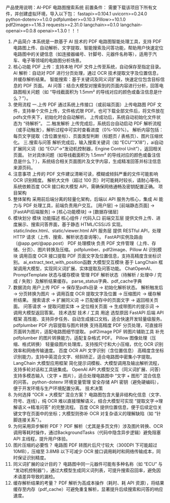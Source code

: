 产品使用说明：AI-PDF 电路图搜索系统
前置条件：
需要下载该项目下所有文件，并创建虚拟环境，导入以下包：
fastapi>=0.104.1
uvicorn>=0.24.0
python-dotenv>=1.0.0
pdfplumber>=0.10.3
Pillow>=10.1.0
pdf2image>=1.16.3
requests>=2.31.0
langchain>=0.1.0
langchain-openai>=0.0.8
openai>=1.3.0！！！
1. 产品简介
本系统是一款基于 AI 技术的 PDF 电路图智能处理工具，支持 PDF 电路图上传、自动解析、文字提取、智能搜索及问答功能，帮助用户快速定位电路图中的关键信息（如连接器编号、针脚号、元器件名称等），适用于汽车、电子等领域的电路图分析场景。
2. 核心功能
PDF 上传：支持本地 PDF 文件上传至系统，自动保存至指定目录。
AI 解析：自动对 PDF 进行分页处理，通过 OCR 技术提取文字及位置信息，并缓存解析结果。
智能搜索：基于关键词及同义词扩展，快速定位包含目标信息的 PDF 页面。
AI 问答：结合大模型对搜索到的页面内容进行分析，回答电路图相关问题（如 “导线截面积为 1.5mm² 的导线对应的颜色或备注信息是什么？”）。
3. 使用流程
    一.上传 PDF
通过系统上传接口（或前端页面）上传电路图 PDF 文件，支持单个文件上传，文件格式限 PDF。也可下载全部文件后，将文件放在pdfs文件夹下，初始化时会自动解析。
上传成功后，系统自动初始化文件状态为 “待解析”。
    二.触发解析
上传完成后，系统后台自动启动 PDF 解析流程（或手动触发），解析过程中可实时查看进度（0%-100%）。
解析内容包括：每页文字提取（含位置坐标）、页面类型判断（标题页 / 表格页）、图片压缩优化。
    三.搜索与问答
解析完成后，输入搜索关键词（如 “ECU”“X18”），ai自动扩展同义词（如 “ECU”→“发动机控制器，Engine Control Unit”），返回相关页面。
针对具体问题（如导线截面积为 1.5mm² 的导线对应的颜色或备注信息是什么？），系统结合相关页面图片及文字内容，生成精准回答并标注信息来源页码。
5. 注意事项
上传的 PDF 文件建议清晰可读，模糊或倾斜严重的文件可能影响 OCR 识别精度。
解析大文件（超过 100 页）时可能耗时较长，请耐心等待。
系统依赖百度 OCR 接口和大模型 API，需确保网络通畅及密钥配置正确。
项目架构
1. 整体架构
采用前后端分离的轻量化架构，后端以 API 服务为核心，集成 AI 能力与 PDF 处理工具，前端负责用户交互。
[用户层] → [前端静态页面] → [FastAPI后端服务] → [核心功能模块] → [数据存储层]  
2. 模块划分
模块	功能描述	核心组件 / 代码入口
前端交互层	提供文件上传、进度展示、搜索问答界面，基于静态 HTML/CSS/JS 实现。	static/index.html、static/viewer.html
API 服务层	提供 RESTful API，处理 HTTP 请求（上传、搜索、解析状态查询等）。	FastAPI实例及路由（@app.get/@app.post）
PDF 处理模块	负责 PDF 文件管理（上传、存储、分页）、图片转换及压缩。	pdfplumber、pdf2image、Pillow
AI 识别模块	调用百度 OCR 接口提取 PDF 页面文字及位置信息，支持高精度含坐标识别。	ai_extract_text_with_position函数
大模型交互模块	基于 LangChain 框架调用大模型，实现同义词扩展、实体提取及问答功能。	ChatOpenAI、PromptTemplate
状态与缓存模块	管理 PDF 解析状态（待解析 / 处理中 / 完成 / 失败）及解析结果缓存。	parse_status字典、pdf_cache字典
3. 数据流向
用户上传 PDF → 保存至pdfs目录 → 初始化解析状态。
解析触发后 → 分页转换为图片 → 调用百度 OCR 提取文字及位置 → 压缩图片 → 缓存解析结果。
搜索请求 → 扩展同义词 → 匹配缓存中的页面文字 → 返回相关页面。
问答请求 → 提取问题实体 → 定位相关页面 → 生成带图片的提示词 → 调用大模型返回答案。
技术选型
技术 / 工具	用途	选型原因
FastAPI	后端 API 框架	高性能、支持异步任务、自动生成接口文档，适合快速开发轻量级服务。
pdfplumber	PDF 内容提取与图片转换	支持高精度 PDF 分页处理，可直接将页面转为图片，适配电路图细节提取。
pdf2image	PDF 转图片辅助工具	补充 pdfplumber 的图片转换能力，适配复杂格式 PDF。
Pillow	图像处理（压缩、格式转换）	轻量级图片处理库，支持按尺寸和大小压缩，优化 OCR 识别效率和网络传输速度。
百度 OCR API	文字识别（含位置信息）	高精度含坐标识别能力，支持中英混合文字、倾斜矫正，适合电路图中密集小字提取。
LangChain	大模型应用框架	简化提示词模板、大模型调用及输出解析流程，支持多轮对话和工具链集成。
OpenAI API	大模型交互（同义词扩展、问答）	支持多模态输入（文字 + 图片），适合处理电路图中 “文字 + 图形” 混合信息的问答。
python-dotenv	环境变量管理	安全存储 API 密钥（避免硬编码），便于开发环境与生产环境配置分离。
技术决策
1. 为何选择 “OCR + 大模型” 混合方案？
电路图包含大量非结构化信息（文字、符号、连线），纯 OCR 难以直接理解语义，结合大模型可实现 “提取文字→理解语义→精准问答” 的完整流程。
百度 OCR 提供位置信息，便于后续定位关键文字在页面中的坐标；大模型则弥补 OCR 对复杂语义的理解缺陷（如 “针脚连接关系”）。
2. 为何采用异步解析 PDF？
PDF 解析（尤其是多页文件）涉及图片转换、OCR 调用等耗时操作，通过BackgroundTasks（代码中隐含异步逻辑）避免阻塞 API 主线程，提升用户体验。
3. 图片压缩的必要性？
电路图 PDF 转图片后尺寸较大（300DPI 下可能超过 10MB），压缩至 3.8MB 以下可减少 OCR 接口调用耗时和网络传输成本，同时保证识别精度。
4. 同义词扩展的设计目的？
电路图中同一元器件可能有多种名称（如 “ECU” 与 “发动机控制器”），通过大模型生成同义词列表，可提升搜索召回率，避免因术语差异导致的漏检。
5. 缓存解析结果的考量？
PDF 解析为高成本操作（耗时、耗 API 资源），将结果缓存至内存（pdf_cache）可避免重复解析，显著提升后续搜索和问答的响应速度。
